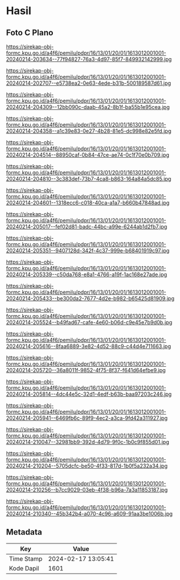 # Hasil

## Foto C Plano

https://sirekap-obj-formc.kpu.go.id/a4f6/pemilu/pdpr/16/13/01/20/01/1613012001001-20240214-203634--77f94827-76a3-4d97-85f7-849932142999.jpg

https://sirekap-obj-formc.kpu.go.id/a4f6/pemilu/pdpr/16/13/01/20/01/1613012001001-20240214-202707--e5738ea2-0e63-4ede-b31b-500189587d61.jpg

https://sirekap-obj-formc.kpu.go.id/a4f6/pemilu/pdpr/16/13/01/20/01/1613012001001-20240214-204309--12bb090c-daab-45a2-8b1f-ba55b1e95cea.jpg

https://sirekap-obj-formc.kpu.go.id/a4f6/pemilu/pdpr/16/13/01/20/01/1613012001001-20240214-204358--a1c39e83-0e27-4b28-81e5-dc998e82e5fd.jpg

https://sirekap-obj-formc.kpu.go.id/a4f6/pemilu/pdpr/16/13/01/20/01/1613012001001-20240214-204514--88950caf-0b84-47ce-ae74-0c1f70e0b709.jpg

https://sirekap-obj-formc.kpu.go.id/a4f6/pemilu/pdpr/16/13/01/20/01/1613012001001-20240214-204810--3c383def-73b7-4ca8-b863-164a84a5dc85.jpg

https://sirekap-obj-formc.kpu.go.id/a4f6/pemilu/pdpr/16/13/01/20/01/1613012001001-20240214-204601--1318ecc6-c018-40ca-a1a7-b660b47848ad.jpg

https://sirekap-obj-formc.kpu.go.id/a4f6/pemilu/pdpr/16/13/01/20/01/1613012001001-20240214-205017--fef02d81-badc-44bc-a99e-6244ab1d2fb7.jpg

https://sirekap-obj-formc.kpu.go.id/a4f6/pemilu/pdpr/16/13/01/20/01/1613012001001-20240214-205351--9407128d-342f-4c37-999e-b68401919c97.jpg

https://sirekap-obj-formc.kpu.go.id/a4f6/pemilu/pdpr/16/13/01/20/01/1613012001001-20240214-205339--c50da768-e8a1-4766-a19f-1ac168e27ade.jpg

https://sirekap-obj-formc.kpu.go.id/a4f6/pemilu/pdpr/16/13/01/20/01/1613012001001-20240214-205433--be300da2-7677-4d2e-b982-b65425d81909.jpg

https://sirekap-obj-formc.kpu.go.id/a4f6/pemilu/pdpr/16/13/01/20/01/1613012001001-20240214-205524--b49fad67-cafe-4e60-b06d-c9e45e7b9d0b.jpg

https://sirekap-obj-formc.kpu.go.id/a4f6/pemilu/pdpr/16/13/01/20/01/1613012001001-20240214-205616--8faa6889-3e82-4d52-88c9-c44d4e711663.jpg

https://sirekap-obj-formc.kpu.go.id/a4f6/pemilu/pdpr/16/13/01/20/01/1613012001001-20240214-205720--36a8011f-9852-4f75-8f37-f641d64efbe9.jpg

https://sirekap-obj-formc.kpu.go.id/a4f6/pemilu/pdpr/16/13/01/20/01/1613012001001-20240214-205814--4dc44e5c-32d1-4edf-b63b-baa97203c246.jpg

https://sirekap-obj-formc.kpu.go.id/a4f6/pemilu/pdpr/16/13/01/20/01/1613012001001-20240214-205941--6469fb6c-89f9-4ec2-a3ca-9fd42a311927.jpg

https://sirekap-obj-formc.kpu.go.id/a4f6/pemilu/pdpr/16/13/01/20/01/1613012001001-20240214-210047--32981bb9-392d-4d79-9f0c-1b0c9f855d01.jpg

https://sirekap-obj-formc.kpu.go.id/a4f6/pemilu/pdpr/16/13/01/20/01/1613012001001-20240214-210204--5705dcfc-be50-4f33-817d-1b0f5a232a34.jpg

https://sirekap-obj-formc.kpu.go.id/a4f6/pemilu/pdpr/16/13/01/20/01/1613012001001-20240214-210256--b7cc9029-03eb-4f38-b96a-7a3a11853187.jpg

https://sirekap-obj-formc.kpu.go.id/a4f6/pemilu/pdpr/16/13/01/20/01/1613012001001-20240214-210340--45b342b4-a070-4c96-a609-91aa3be1006b.jpg


## Metadata

| Key        | Value               |
| ---------- | ------------------- |
| Time Stamp | 2024-02-17 13:05:41 |
| Kode Dapil | 1601                |



